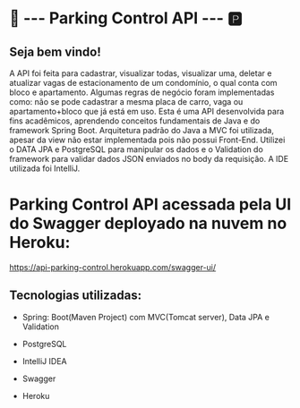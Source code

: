 # 🚗    ---   Parking Control API    ---    🅿️

## Seja bem vindo!

A API foi feita para cadastrar, visualizar todas, visualizar uma, deletar e atualizar vagas de estacionamento de um condomínio, o qual conta com bloco e apartamento. 
Algumas regras de negócio foram implementadas como: não se pode cadastrar a mesma placa de carro, vaga ou apartamento+bloco que já está em uso.
Esta é uma API desenvolvida para fins acadêmicos, aprendendo conceitos fundamentais de Java e do framework Spring Boot. Arquitetura padrão do Java a MVC foi utilizada, apesar da view não estar implementada pois não possui Front-End. 
Utilizei o DATA JPA e PostgreSQL para manipular os dados e o Validation do framework para validar dados JSON enviados no body da requisição. A IDE utilizada foi IntelliJ.

# Parking Control API acessada pela UI do Swagger deployado na nuvem no Heroku: 

https://api-parking-control.herokuapp.com/swagger-ui/

## Tecnologias utilizadas:

- Spring: Boot(Maven Project) com MVC(Tomcat server), Data JPA e Validation

- PostgreSQL

- IntelliJ IDEA

- Swagger

- Heroku
